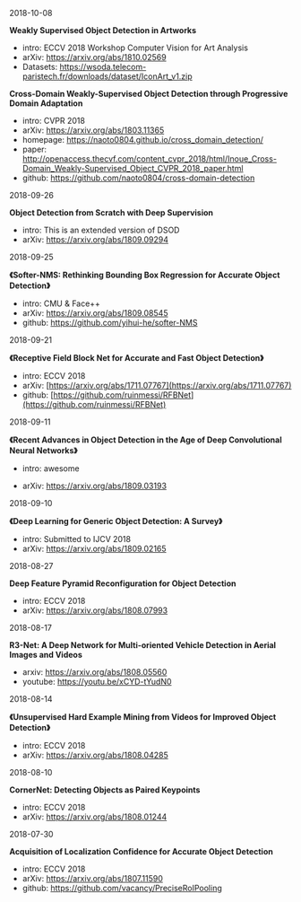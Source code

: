 2018-10-08

**Weakly Supervised Object Detection in Artworks**

- intro: ECCV 2018 Workshop Computer Vision for Art Analysis
- arXiv: https://arxiv.org/abs/1810.02569
- Datasets: https://wsoda.telecom-paristech.fr/downloads/dataset/IconArt_v1.zip

**Cross-Domain Weakly-Supervised Object Detection through Progressive Domain Adaptation**

- intro: CVPR 2018
- arXiv: https://arxiv.org/abs/1803.11365
- homepage: https://naoto0804.github.io/cross_domain_detection/
- paper: http://openaccess.thecvf.com/content_cvpr_2018/html/Inoue_Cross-Domain_Weakly-Supervised_Object_CVPR_2018_paper.html
- github: https://github.com/naoto0804/cross-domain-detection

2018-09-26

**Object Detection from Scratch with Deep Supervision**

- intro: This is an extended version of DSOD
- arXiv: https://arxiv.org/abs/1809.09294

2018-09-25

**《Softer-NMS: Rethinking Bounding Box Regression for Accurate Object Detection》**

- intro: CMU & Face++
- arXiv: https://arxiv.org/abs/1809.08545
- github: https://github.com/yihui-he/softer-NMS

2018-09-21

**《Receptive Field Block Net for Accurate and Fast Object Detection》**

- intro: ECCV 2018
- arXiv: [https://arxiv.org/abs/1711.07767](https://arxiv.org/abs/1711.07767)
- github: [https://github.com/ruinmessi/RFBNet](https://github.com/ruinmessi/RFBNet)

2018-09-11

**《Recent Advances in Object Detection in the Age of Deep Convolutional Neural Networks》**

- intro: awesome


- arXiv: https://arxiv.org/abs/1809.03193

2018-09-10

**《Deep Learning for Generic Object Detection: A Survey》**

- intro: Submitted to IJCV 2018
- arXiv: https://arxiv.org/abs/1809.02165

2018-08-27

**Deep Feature Pyramid Reconfiguration for Object Detection**

- intro: ECCV 2018
- arXiv: https://arxiv.org/abs/1808.07993

2018-08-17

**R3-Net: A Deep Network for Multi-oriented Vehicle Detection in Aerial Images and Videos**

- arxiv: https://arxiv.org/abs/1808.05560
- youtube: https://youtu.be/xCYD-tYudN0

2018-08-14

**《Unsupervised Hard Example Mining from Videos for Improved Object Detection》**

- intro: ECCV 2018
- arXiv: https://arxiv.org/abs/1808.04285

2018-08-10

**CornerNet: Detecting Objects as Paired Keypoints**

- intro: ECCV 2018
- arXiv: https://arxiv.org/abs/1808.01244



2018-07-30

**Acquisition of Localization Confidence for Accurate Object Detection**

- intro: ECCV 2018
- arXiv: https://arxiv.org/abs/1807.11590
- github: https://github.com/vacancy/PreciseRoIPooling